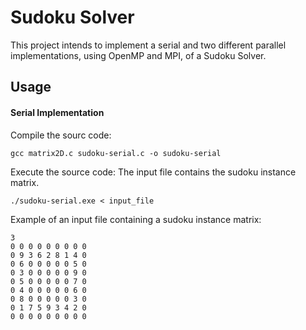 # Sudoku Solver
This project intends to implement a serial and two different parallel implementations, using OpenMP and MPI, of a Sudoku Solver.

## Usage
#### Serial Implementation

Compile the sourc code:
    
    gcc matrix2D.c sudoku-serial.c -o sudoku-serial

Execute the source code:
The input file contains the sudoku instance matrix. 

    ./sudoku-serial.exe < input_file
 
 
   
Example of an input file containing a sudoku instance matrix:

    3
    0 0 0 0 0 0 0 0 0
    0 9 3 6 2 8 1 4 0
    0 6 0 0 0 0 0 5 0
    0 3 0 0 0 0 0 9 0
    0 5 0 0 0 0 0 7 0
    0 4 0 0 0 0 0 6 0
    0 8 0 0 0 0 0 3 0
    0 1 7 5 9 3 4 2 0
    0 0 0 0 0 0 0 0 0